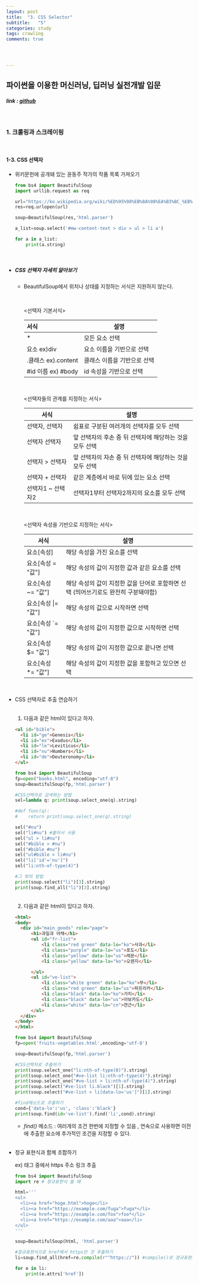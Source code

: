 ```yaml
---
layout: post
title:  "3. CSS Selector"
subtitle:   "5"
categories: study
tags: crawling
comments: true




---
```




## 파이썬을 이용한 머신러닝, 딥러닝 실전개발 입문

##### link : [*github*](https://github.com/Yeo0/Web-Crawling/blob/master/1-3.%20CSS%20%EC%84%A0%ED%83%9D%EC%9E%90.ipynb)

<br/>

### 1. 크롤링과 스크레이핑

<br/>

#### 1-3. CSS 선택자

- 위키문헌에 공개돼 있는 윤동주 작가의 작품 목록 가져오기

  ```python
  from bs4 import BeautifulSoup
  import urllib.request as req
  
  url="https://ko.wikipedia.org/wiki/%ED%95%98%EB%8A%98%EA%B3%BC_%EB%B0%94%EB%9E%8C%EA%B3%BC_%EB%B3%84%EA%B3%BC_%EC%8B%9C"
  res=req.urlopen(url)
  
  soup=BeautifulSoup(res,'html.parser')
  
  a_list=soup.select('#mw-content-text > div > ul > li a')
  
  for a in a_list:
      print(a.string)
  ```

<br/>

- ##### CSS 선택자 자세히 알아보기 

  - BeautifulSoup에서 위치나 상태를 지정하는 서식은 지원하지 않는다.

    <br/>

    <선택자 기본서식>

    | 서식                | 설명                        |
    | :------------------ | --------------------------- |
    | *                   | 모든 요소 선택              |
    | 요소 ex)div         | 요소 이름을 기반으로 선택   |
    | .클래스 ex).content | 클래스 이름을 기반으로 선택 |
    | \#id 이름 ex) #body | id 속성을 기반으로 선택     |

    <br/>

    <선택자들의 관계를 지정하는 서식>

    | 서식              | 설명                                                    |
    | ----------------- | ------------------------------------------------------- |
    | 선택자, 선택자    | 쉼표로 구분된 여러개의 선택자를 모두 선택               |
    | 선택자 선택자     | 앞 선택자의 후손 중 뒤 선택자에 해당하는 것을 모두 선택 |
    | 선택자 > 선택자   | 앞 선택자의 자손 중 뒤 선택자에 해당하는 것을 모두 선택 |
    | 선택자 + 선택자   | 같은 계층에서 바로 뒤에 있는 요소 선택                  |
    | 선택자1 ~ 선택자2 | 선택자1부터 선택자2까지의 요소를 모두 선택              |

    <br/>

    <선택자 속성을 기반으로 지정하는 서식>

    | 서식                | 설명                                                         |
    | ------------------- | ------------------------------------------------------------ |
    | 요소[속성]          | 해당 속성을 가진 요소를 선택                                 |
    | 요소[속성 = "값"]   | 해당 속성의 값이 지정한 값과 같은 요소를 선택                |
    | 요소[속성 ~= "값"]  | 해당 속성의 값이 지정한 값을 단어로 포함하면 선택 (띄어쓰기로도 완전히 구분돼야함) |
    | 요소[속성 \|= "값"] | 해당 속성의 값으로 시작하면 선택                             |
    | 요소[속성 `= "값"]  | 해당 속성의 값이 지정한 값으로 시작하면 선택                 |
    | 요소[속성 $= "값"]  | 해당 속성의 값이 지정한 값으로 끝나면 선택                   |
    | 요소[속성 *= "값"]  | 해당 속성의 값이 지정한 값을 포함하고 있으면 선택            |

  <br/>

- CSS 선택자로 추출 연습하기

  <br/>

  1) 다음과 같은 html이 있다고 하자.

  ```html
  <ul id="bible">
  	<li id="ge">Genesis</li>
  	<li id="ex">Exodus</li>
  	<li id="le">Leviticus</li>
  	<li id="nu">Numbers</li>
  	<li id="de">Deuteronomy</li>
  </ul>
  ```

  ```python
  from bs4 import BeautifulSoup
  fp=open("books.html", encoding="utf-8")
  soup=BeautifulSoup(fp,'html.parser')
  
  #CSS선택자로 검색하는 방법
  sel=lambda q: print(soup.select_one(q).string)
  
  #def func(q):
  #    return print(soup.select_one(q).string)
  
  sel("#nu")
  sel("li#nu") #붙어서 사용
  sel("ul > li#nu")
  sel("#bible > #nu")
  sel("#bible #nu")
  sel("ul#bible > li#nu")
  sel("li['id'='nu']")
  sel("li:nth-of-type(4)")
  
  #그 밖의 방법
  print(soup.select("li")[3].string)
  print(soup.find_all("li")[3].string)
  ```

  <br/>

  2) 다음과 같은 html이 있다고 하자.

  ```html
  <html>
  <body>
  	<div id="main_goods" role="page">
  		<h1>과일과 야채</h1>
  		<ul id="fr-list">
  			<li class="red green" data-lo="ko">사과</li>
  			<li class="purple" data-lo="us">포도</li>
  			<li class="yellow" data-lo="us">레몬</li>
  			<li class="yellow" data-lo="ko">오렌지</li>
  
  		</ul>
  		<ul id="ve-list">
  			<li class="white green" data-lo="ko">무</li>
  			<li class="red green" data-lo="us">파프리카</li>
  			<li class="black" data-lo="ko">가지</li>
  			<li class="black" data-lo="us">아보카도</li>
  			<li class="white" data-lo="cn">연근</li>
  		</ul>
  	</div>
  </body>
  </html>
  ```

  ```python
  from bs4 import BeautifulSoup
  fp=open('fruits-vegetables.html',encoding='utf-8')
  
  soup=BeautifulSoup(fp,'html.parser')
  
  #CSS선택자로 추출하기
  print(soup.select_one("li:nth-of-type(8)").string)
  print(soup.select_one("#ve-list li:nth-of-type(4)").string)
  print(soup.select_one("#ve-list > li:nth-of-type(4)").string)
  print(soup.select("#ve-list li.black")[1].string)
  print(soup.select("#ve-list > li[data-lo='us']")[1].string)
  
  #find메소드로 추출하기
  cond={'data-lo':'us', 'class':'black'}
  print(soup.find(id='ve-list').find('li',cond).string)
  ```

  - *find()* 메소드 : 여러개의 조건 한번에 지정할 수 있음 , 연속으로 사용하면 이전에 추출한 요소에 추가적인 조건을 지정할 수 있다.

  <br/>

- 정규 표현식과 함께 조합하기

  ex) <a>태그 중에서 https 주소 링크 추출

  ```python
  from bs4 import BeautifulSoup
  import re # 정규표현식 쓸 때
  
  html='''
  <ul>
    <li><a href="hoge.html">hoge</li>
    <li><a href="https://example.com/fuga">fuga*</li>
    <li><a href="https://example.com/foo">foo*</li>
    <li><a href="https://example.com/aaa">aaa</li>
  </ul>
  '''
  
  soup=BeautifulSoup(html, 'html.parser')
  
  #정규표현식으로 href에서 https인 것 추출하기
  li=soup.find_all(href=re.compile(r"^https://")) #compile()로 정규표현식 생성
  
  for e in li:
      print(e.attrs['href'])
  ```














